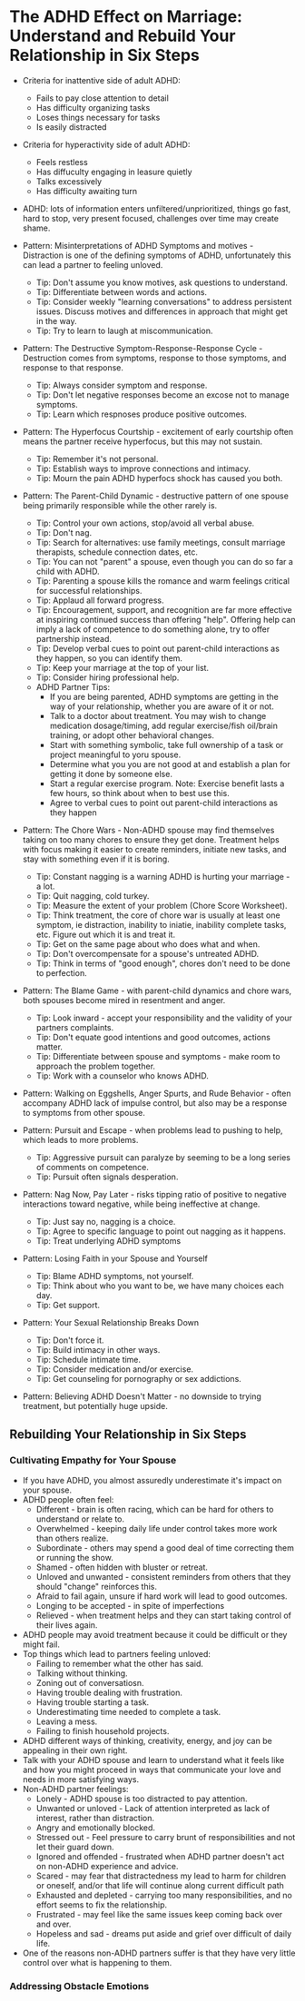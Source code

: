 # The ADHD Effect on Marriage: Understand and Rebuild Your Relationship in Six Steps

* Criteria for inattentive side of adult ADHD:
  * Fails to pay close attention to detail
  * Has difficulty organizing tasks
  * Loses things necessary for tasks
  * Is easily distracted
* Criteria for hyperactivity side of adult ADHD:
  * Feels restless
  * Has diffuculty engaging in leasure quietly
  * Talks excessively
  * Has difficulty awaiting turn

* ADHD: lots of information enters unfiltered/unprioritized, things go fast, hard to stop, very present focused, challenges over time may create shame.

* Pattern: Misinterpretations of ADHD Symptoms and motives - Distraction is one of the defining symptoms of ADHD, unfortunately this can lead a partner to feeling unloved.
  * Tip: Don't assume you know motives, ask questions to understand.
  * Tip: Differentiate between words and actions.
  * Tip: Consider weekly "learning conversations" to address persistent issues. Discuss motives and differences in approach that might get in the way.
  * Tip: Try to learn to laugh at miscommunication.
* Pattern: The Destructive Symptom-Response-Response Cycle - Destruction comes from symptoms, response to those symptoms, and response to that response.
  * Tip: Always consider symptom and response.
  * Tip: Don't let negative responses become an excose not to manage symptoms.
  * Tip: Learn which respnoses produce positive outcomes.
* Pattern: The Hyperfocus Courtship - excitement of early courtship often means the partner receive hyperfocus, but this may not sustain.
  * Tip: Remember it's not personal.
  * Tip: Establish ways to improve connections and intimacy.
  * Tip: Mourn the pain ADHD hyperfocs shock has caused you both.
* Pattern: The Parent-Child Dynamic - destructive pattern of one spouse being primarily responsible while the other rarely is.
  * Tip: Control your own actions, stop/avoid all verbal abuse.
  * Tip: Don't nag.
  * Tip: Search for alternatives: use family meetings, consult marriage therapists, schedule connection dates, etc.
  * Tip: You can not "parent" a spouse, even though you can do so far a child with ADHD.
  * Tip: Parenting a spouse kills the romance and warm feelings critical for successful relationships.
  * Tip: Applaud all forward progress.
  * Tip: Encouragement, support, and recognition are far more effective at inspiring continued success than offering "help". Offering help can imply a lack of competence to do something alone, try to offer partnership instead.
  * Tip: Develop verbal cues to point out parent-child interactions as they happen, so you can identify them.
  * Tip: Keep your marriage at the top of your list.
  * Tip: Consider hiring professional help.
  * ADHD Partner Tips:
    * If you are being parented, ADHD symptoms are getting in the way of your relationship, whether you are aware of it or not.
    * Talk to a doctor about treatment. You may wish to change medication dosage/timing, add regular exercise/fish oil/brain training, or adopt other behavioral changes.
    * Start with something symbolic, take full ownership of a task or project meaningful to yoru spouse.
    * Determine what you you are not good at and establish a plan for getting it done by someone else.
    * Start a regular exercise program. Note: Exercise benefit lasts a few hours, so think about when to best use this.
    * Agree to verbal cues to point out parent-child interactions as they happen
* Pattern: The Chore Wars - Non-ADHD spouse may find themselves taking on too many chores to ensure they get done. Treatment helps with focus making it easier to create reminders, initiate new tasks, and stay with something even if it is boring.
  * Tip: Constant nagging is a warning ADHD is hurting your marriage - a lot.
  * Tip: Quit nagging, cold turkey.
  * Tip: Measure the extent of your problem (Chore Score Worksheet).
  * Tip: Think treatment, the core of chore war is usually at least one symptom, ie distraction, inability to iniatie, inability complete tasks, etc. Figure out which it is and treat it.
  * Tip: Get on the same page about who does what and when.
  * Tip: Don't overcompensate for a spouse's untreated ADHD.
  * Tip: Think in terms of "good enough", chores don't need to be done to perfection.
* Pattern: The Blame Game - with parent-child dynamics and chore wars, both spouses become mired in resentment and anger.
  * Tip: Look inward - accept your responsibility and the validity of your partners complaints.
  * Tip: Don't equate good intentions and good outcomes, actions matter.
  * Tip: Differentiate between spouse and symptoms - make room to approach the problem together.
  * Tip: Work with a counselor who knows ADHD.
* Pattern: Walking on Eggshells, Anger Spurts, and Rude Behavior - often accompany ADHD lack of impulse control, but also may be a response to symptoms from other spouse.
* Pattern: Pursuit and Escape - when problems lead to pushing to help, which leads to more problems.
  * Tip: Aggressive pursuit can paralyze by seeming to be a long series of comments on competence.
  * Tip: Pursuit often signals desperation.
* Pattern: Nag Now, Pay Later - risks tipping ratio of positive to negative interactions toward negative, while being ineffective at change.
  * Tip: Just say no, nagging is a choice.
  * Tip: Agree to specific language to point out nagging as it happens.
  * Tip: Treat underlying ADHD symptoms
* Pattern: Losing Faith in your Spouse and Yourself
  * Tip: Blame ADHD symptoms, not yourself.
  * Tip: Think about who you want to be, we have many choices each day.
  * Tip: Get support.
* Pattern: Your Sexual Relationship Breaks Down
  * Tip: Don't force it.
  * Tip: Build intimacy in other ways.
  * Tip: Schedule intimate time.
  * Tip: Consider medication and/or exercise.
  * Tip: Get counseling for pornography or sex addictions.
* Pattern: Believing ADHD Doesn't Matter - no downside to trying treatment, but potentially huge upside.

## Rebuilding Your Relationship in Six Steps

### Cultivating Empathy for Your Spouse

* If you have ADHD, you almost assuredly underestimate it's impact on your spouse.
* ADHD people often feel:
  * Different - brain is often racing, which can be hard for others to understand or relate to.
  * Overwhelmed - keeping daily life under control takes more work than others realize.
  * Subordinate - others may spend a good deal of time correcting them or running the show.
  * Shamed - often hidden with bluster or retreat.
  * Unloved and unwanted - consistent reminders from others that they should "change" reinforces this.
  * Afraid to fail again, unsure if hard work will lead to good outcomes.
  * Longing to be accepted - in spite of imperfections
  * Relieved - when treatment helps and they can start taking control of their lives again.
* ADHD people may avoid treatment because it could be difficult or they might fail.
* Top things which lead to partners feeling unloved:
  * Failing to remember what the other has said.
  * Talking without thinking.
  * Zoning out of conversatiosn.
  * Having trouble dealing with frustration.
  * Having trouble starting a task.
  * Underestimating time needed to complete a task.
  * Leaving a mess.
  * Failing to finish household projects.
* ADHD different ways of thinking, creativity, energy, and joy can be appealing in their own right.
* Talk with your ADHD spouse and learn to understand what it feels like and how you might proceed in ways that communicate your love and needs in more satisfying ways.
* Non-ADHD partner feelings:
  * Lonely - ADHD spouse is too distracted to pay attention.
  * Unwanted or unloved - Lack of attention interpreted as lack of interest, rather than distraction.
  * Angry and emotionally blocked.
  * Stressed out -  Feel pressure to carry brunt of responsibilities and not let their guard down.
  * Ignored and offended - frustrated when ADHD partner doesn't act on non-ADHD experience and advice.
  * Scared - may fear that distractedness my lead to harm for children or oneself, and/or that life will continue along current difficult path
  * Exhausted and depleted - carrying too many responsibilities, and no effort seems to fix the relationship.
  * Frustrated - may feel like the same issues keep coming back over and over.
  * Hopeless and sad - dreams put aside and grief over difficult of daily life.
* One of the reasons non-ADHD partners suffer is that they have very little control over what is happening to them.

### Addressing Obstacle Emotions
